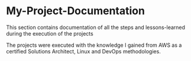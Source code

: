 # My-Project-Documentation
This section contains documentation of all the steps and lessons-learned during the execution of the projects

The projects were executed with the knowledge I gained from AWS as a certified Solutions Architect, Linux and DevOps methodologies.

